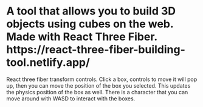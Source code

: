 <h1>A tool that allows you to build 3D objects using cubes on the web. Made with React Three Fiber. 
  https://react-three-fiber-building-tool.netlify.app/</h1>
<p>
React three fiber transform controls. Click a box, controls to move it will pop up, then you can move the position of the box you selected. This updates the physics position of the box as well. There is a character that you can move around with WASD to interact with the boxes.
</p>
